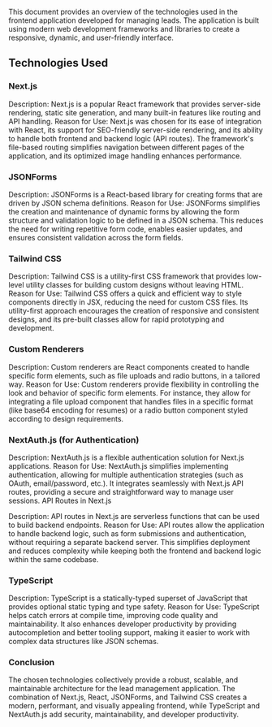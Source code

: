 This document provides an overview of the technologies used in the frontend application developed for managing leads. The application is built using modern web development frameworks and libraries to create a responsive, dynamic, and user-friendly interface.

## Technologies Used

### Next.js
Description: Next.js is a popular React framework that provides server-side rendering, static site generation, and many built-in features like routing and API handling.
Reason for Use: Next.js was chosen for its ease of integration with React, its support for SEO-friendly server-side rendering, and its ability to handle both frontend and backend logic (API routes). The framework's file-based routing simplifies navigation between different pages of the application, and its optimized image handling enhances performance.

### JSONForms
Description: JSONForms is a React-based library for creating forms that are driven by JSON schema definitions.
Reason for Use: JSONForms simplifies the creation and maintenance of dynamic forms by allowing the form structure and validation logic to be defined in a JSON schema. This reduces the need for writing repetitive form code, enables easier updates, and ensures consistent validation across the form fields.

### Tailwind CSS
Description: Tailwind CSS is a utility-first CSS framework that provides low-level utility classes for building custom designs without leaving HTML.
Reason for Use: Tailwind CSS offers a quick and efficient way to style components directly in JSX, reducing the need for custom CSS files. Its utility-first approach encourages the creation of responsive and consistent designs, and its pre-built classes allow for rapid prototyping and development.

### Custom Renderers
Description: Custom renderers are React components created to handle specific form elements, such as file uploads and radio buttons, in a tailored way.
Reason for Use: Custom renderers provide flexibility in controlling the look and behavior of specific form elements. For instance, they allow for integrating a file upload component that handles files in a specific format (like base64 encoding for resumes) or a radio button component styled according to design requirements.

### NextAuth.js (for Authentication)
Description: NextAuth.js is a flexible authentication solution for Next.js applications.
Reason for Use: NextAuth.js simplifies implementing authentication, allowing for multiple authentication strategies (such as OAuth, email/password, etc.). It integrates seamlessly with Next.js API routes, providing a secure and straightforward way to manage user sessions.
API Routes in Next.js

Description: API routes in Next.js are serverless functions that can be used to build backend endpoints.
Reason for Use: API routes allow the application to handle backend logic, such as form submissions and authentication, without requiring a separate backend server. This simplifies deployment and reduces complexity while keeping both the frontend and backend logic within the same codebase.

### TypeScript
Description: TypeScript is a statically-typed superset of JavaScript that provides optional static typing and type safety.
Reason for Use: TypeScript helps catch errors at compile time, improving code quality and maintainability. It also enhances developer productivity by providing autocompletion and better tooling support, making it easier to work with complex data structures like JSON schemas.

### Conclusion
The chosen technologies collectively provide a robust, scalable, and maintainable architecture for the lead management application. The combination of Next.js, React, JSONForms, and Tailwind CSS creates a modern, performant, and visually appealing frontend, while TypeScript and NextAuth.js add security, maintainability, and developer productivity.